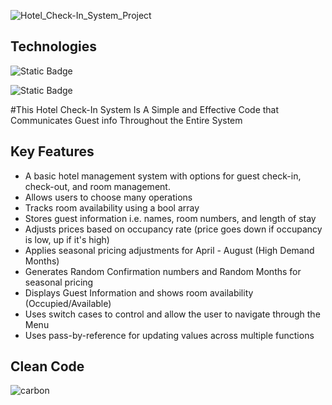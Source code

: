 ![Hotel_Check-In_System_Project](https://github.com/user-attachments/assets/6b31cc39-0b69-47f6-9baf-95f3c7301d25)


## Technologies
![Static Badge](https://img.shields.io/badge/C%2B%2B%20-%20?style=for-the-badge&logo=c%2B%2B&labelColor=black)


![Static Badge](https://img.shields.io/badge/Xcode%20-%20?style=for-the-badge&logo=Xcode&labelColor=black)

#This Hotel Check-In System Is A Simple and Effective Code that Communicates Guest info Throughout the Entire System 

## Key Features
- A basic hotel management system with options for guest check-in, check-out, and room management.
- Allows users to choose many operations
- Tracks room availability using a bool array
- Stores guest information i.e. names, room numbers, and length of stay
- Adjusts prices based on occupancy rate (price goes down if occupancy is low, up if it's high)
- Applies seasonal pricing adjustments for April - August (High Demand Months)
- Generates Random Confirmation numbers and Random Months for seasonal pricing
- Displays Guest Information and shows room availability (Occupied/Available)
- Uses switch cases to control and allow the user to navigate through the Menu
- Uses pass-by-reference for updating values across multiple functions

  


## Clean Code
![carbon](https://github.com/user-attachments/assets/cc44639c-f685-4274-bb43-4cc974702603)
